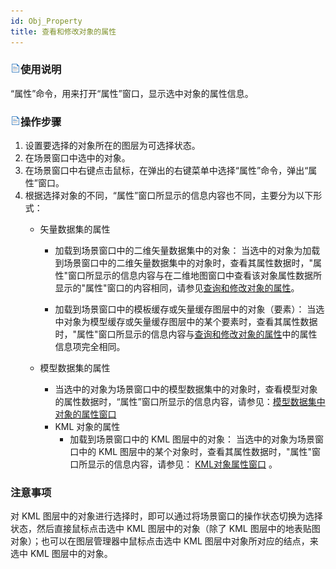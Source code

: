 ```yaml
---
id: Obj_Property
title: 查看和修改对象的属性  
---  
```

### ![](../../img/read.gif)使用说明

“属性”命令，用来打开“属性”窗口，显示选中对象的属性信息。

### ![](../../img/read.gif)操作步骤

1. 设置要选择的对象所在的图层为可选择状态。
2. 在场景窗口中选中的对象。
3. 在场景窗口中右键点击鼠标，在弹出的右键菜单中选择“属性”命令，弹出“属性”窗口。
4. 根据选择对象的不同，“属性”窗口所显示的信息内容也不同，主要分为以下形式： 
    * 矢量数据集的属性 
      * 加载到场景窗口中的二维矢量数据集中的对象： 当选中的对象为加载到场景窗口中的二维矢量数据集中的对象时，查看其属性数据时，"属性"窗口所显示的信息内容与在二维地图窗口中查看该对象属性数据所显示的"属性"窗口的内容相同，请参见[查询和修改对象的属性](../../Visualization/Interaction/Property)。

      * 加载到场景窗口中的模板缓存或矢量缓存图层中的对象（要素）： 当选中对象为模型缓存或矢量缓存图层中的某个要素时，查看其属性数据时，"属性"窗口所显示的信息内容与[查询和修改对象的属性](../../Visualization/Interaction/Property)中的属性信息项完全相同。

    * 模型数据集的属性 
      * 当选中的对象为场景窗口中的模型数据集中的对象时，查看模型对象的属性数据时，“属性”窗口所显示的信息内容，请参见：[模型数据集中对象的属性窗口 ](../../SceneOperation/DataProcessing/ModelPropertyIntro)
      * KML 对象的属性 
        * 加载到场景窗口中的 KML 图层中的对象： 当选中的对象为场景窗口中的 KML 图层中的某个对象时，查看其属性数据时，"属性"窗口所显示的信息内容，请参见： [KML对象属性窗口](PropertyObj3DIntro) 。

### 注意事项

对 KML 图层中的对象进行选择时，即可以通过将场景窗口的操作状态切换为选择状态，然后直接鼠标点击选中 KML 图层中的对象（除了 KML
图层中的地表贴图对象）；也可以在图层管理器中鼠标点击选中 KML 图层中对象所对应的结点，来选中 KML 图层中的对象。





